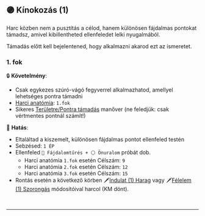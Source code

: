 ## 🟣 Kínokozás (1)

Harc közben nem a pusztítás a célod, hanem különösen fájdalmas pontokat támadsz, amivel kibillentheted ellenfeledet lelki nyugalmából.

Támadás előtt kell bejelentened, hogy alkalmazni akarod ezt az ismeretet.

### 1. fok

🔒 **Követelmény**:
- Csak egykezes szúró-vágó fegyverrel alkalmazhatod, amellyel lehetséges pontra támadni
- [Harci anatómia](harci_anatomia.md): `1.fok`
- Sikeres [Területre/Pontra támadás](../066_05_altalanos_manoverek.md#területre--pontra-támadás) manőver (ne feledjük: csak vértmentes pontnál számít!)

🌟 **Hatás**:
- Eltaláltad a kiszemelt, különösen fájdalmas pontot ellenfeled testén
- Sebzésed: `1 ÉP`
- Ellenfeled `🔵 Fájdalomtűrés + ⚪ Önuralom` próbát dob.
    - Harci anatómia `1.fok` esetén Célszám: `9`
    - Harci anatómia `2.fok` esetén Célszám: `12`
    - Harci anatómia `3.fok` esetén Célszám: `15`
- Rontás esetén a következő körben 🗡️[Indulat (1) Harag](../082_statuszok.md#indulat-1-harag) vagy 🗡️[Félelem (1) Szorongás](../082_statuszok.md#f%C3%A9lelem-alatt-1-szorong%C3%A1s) módosítóival harcol (KM dönt).

<br />

---
